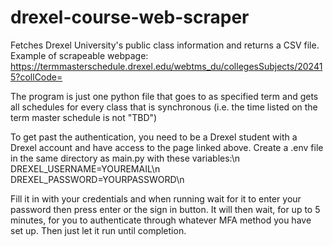 # drexel-course-web-scraper
Fetches Drexel University's public class information and returns a CSV file.
Example of scrapeable webpage: https://termmasterschedule.drexel.edu/webtms_du/collegesSubjects/202415?collCode=

The program is just one python file that goes to as specified term and gets all schedules for every class that is synchronous (i.e. the time listed on the term master schedule is not "TBD")

To get past the authentication, you need to be a Drexel student with a Drexel account and have access to the page linked above. 
Create a .env file in the same directory as main.py with these variables:\n
DREXEL_USERNAME=YOUREMAIL\n
DREXEL_PASSWORD=YOURPASSWORD\n

Fill it in with your credentials and when running wait for it to enter your password then press enter or the sign in button.
It will then wait, for up to 5 minutes, for you to authenticate through whatever MFA method you have set up.
Then just let it run until completion.
